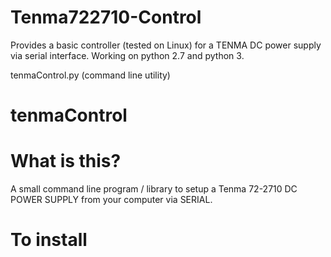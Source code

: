 # Tenma722710-Control

Provides a basic controller (tested on Linux) for a TENMA DC power supply via serial interface. Working on python 2.7 and python 3.

tenmaControl.py (command line utility)

# tenmaControl

# What is this?

A small command line program / library to setup a Tenma 72-2710 DC POWER SUPPLY from your computer via SERIAL.

# To install

